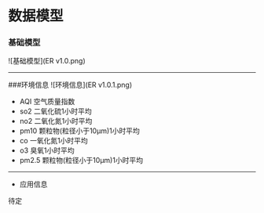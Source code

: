 # 数据模型

### 基础模型
![基础模型](ER v1.0.png)

---


###环境信息
![环境信息](ER v1.0.1.png)
* AQI 空气质量指数
* so2 二氧化硫1小时平均
* no2 二氧化氮1小时平均
* pm10 颗粒物(粒径小于10μm)1小时平均
* co 一氧化氮1小时平均
* o3 臭氧1小时平均
* pm2.5 颗粒物(粒径小于10μm)1小时平均
---

* 应用信息
 
待定